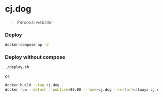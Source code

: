 # cj.dog

> Personal website

### Deploy

```sh
docker-compose up -d
```

### Deploy without compose

```sh
./deploy.sh
```

or:

```sh
docker build --tag cj.dog .
docker run --detach --publish=80:80 --name=cj.dog --restart=always cj.dog
```
